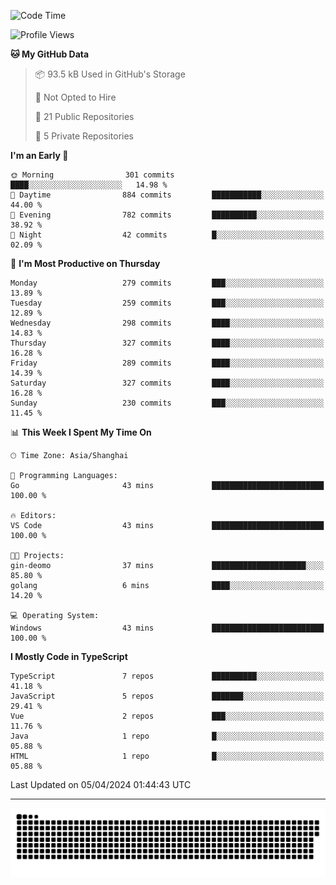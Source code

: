 <!--
<picture>
  <source
    srcset="https://github-readme-stats.vercel.app/api?username=kevinxft&show_icons=true&theme=dark"
    media="(prefers-color-scheme: dark)"
  />
  <source
    srcset="https://github-readme-stats.vercel.app/api?username=kevinxft&show_icons=true"
    media="(prefers-color-scheme: light), (prefers-color-scheme: no-preference)"
  />
  <img src="https://github-readme-stats.vercel.app/api?username=kevinxft&show_icons=true" />
</picture>
-->

<!--START_SECTION:waka-->
![Code Time](http://img.shields.io/badge/Code%20Time-1%2C454%20hrs%2056%20mins-blue)

![Profile Views](http://img.shields.io/badge/Profile%20Views-0-blue)

**🐱 My GitHub Data** 

> 📦 93.5 kB Used in GitHub's Storage 
 > 
> 🚫 Not Opted to Hire
 > 
> 📜 21 Public Repositories 
 > 
> 🔑 5 Private Repositories 
 > 
**I'm an Early 🐤** 

```text
🌞 Morning                301 commits         ████░░░░░░░░░░░░░░░░░░░░░   14.98 % 
🌆 Daytime                884 commits         ███████████░░░░░░░░░░░░░░   44.00 % 
🌃 Evening                782 commits         ██████████░░░░░░░░░░░░░░░   38.92 % 
🌙 Night                  42 commits          █░░░░░░░░░░░░░░░░░░░░░░░░   02.09 % 
```
📅 **I'm Most Productive on Thursday** 

```text
Monday                   279 commits         ███░░░░░░░░░░░░░░░░░░░░░░   13.89 % 
Tuesday                  259 commits         ███░░░░░░░░░░░░░░░░░░░░░░   12.89 % 
Wednesday                298 commits         ████░░░░░░░░░░░░░░░░░░░░░   14.83 % 
Thursday                 327 commits         ████░░░░░░░░░░░░░░░░░░░░░   16.28 % 
Friday                   289 commits         ████░░░░░░░░░░░░░░░░░░░░░   14.39 % 
Saturday                 327 commits         ████░░░░░░░░░░░░░░░░░░░░░   16.28 % 
Sunday                   230 commits         ███░░░░░░░░░░░░░░░░░░░░░░   11.45 % 
```


📊 **This Week I Spent My Time On** 

```text
🕑︎ Time Zone: Asia/Shanghai

💬 Programming Languages: 
Go                       43 mins             █████████████████████████   100.00 % 

🔥 Editors: 
VS Code                  43 mins             █████████████████████████   100.00 % 

🐱‍💻 Projects: 
gin-deomo                37 mins             █████████████████████░░░░   85.80 % 
golang                   6 mins              ████░░░░░░░░░░░░░░░░░░░░░   14.20 % 

💻 Operating System: 
Windows                  43 mins             █████████████████████████   100.00 % 
```

**I Mostly Code in TypeScript** 

```text
TypeScript               7 repos             ██████████░░░░░░░░░░░░░░░   41.18 % 
JavaScript               5 repos             ███████░░░░░░░░░░░░░░░░░░   29.41 % 
Vue                      2 repos             ███░░░░░░░░░░░░░░░░░░░░░░   11.76 % 
Java                     1 repo              █░░░░░░░░░░░░░░░░░░░░░░░░   05.88 % 
HTML                     1 repo              █░░░░░░░░░░░░░░░░░░░░░░░░   05.88 % 
```




 Last Updated on 05/04/2024 01:44:43 UTC
<!--END_SECTION:waka-->

---

<picture>
  <source media="(prefers-color-scheme: dark)" srcset="https://raw.githubusercontent.com/kevinxft/kevinxft/output/github-contribution-grid-snake-dark.svg">
  <source media="(prefers-color-scheme: light)" srcset="https://raw.githubusercontent.com/kevinxft/kevinxft/output/github-contribution-grid-snake.svg">
  <img alt="github contribution grid snake animation" src="https://raw.githubusercontent.com/kevinxft/kevinxft/output/github-contribution-grid-snake.svg">
</picture>